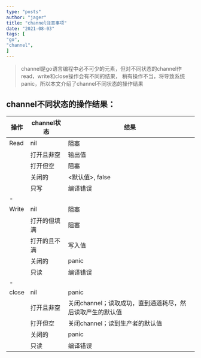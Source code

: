 ```yaml
---
type: "posts"
author: "jager"
title: "channel注意事项"
date: "2021-08-03"
tags: [
"go",
"channel",
]
---
```


> channel是go语言编程中必不可少的元素，但对不同状态的channel作read，write和close操作会有不同的结果，
> 稍有操作不当，将导致系统 panic，所以本文介绍了channel不同状态的操作结果

<!--more-->

## channel不同状态的操作结果：
操作|channel状态|结果
-|-|-
Read|nil|阻塞
||打开且非空|输出值
||打开但空|阻塞
||关闭的|<默认值>, false
||只写|编译错误
|-|
Write|nil|阻塞
||打开的但填满|阻塞
||打开的且不满|写入值
||关闭的|panic
||只读|编译错误
|-|
close|nil|panic
||打开且非空|关闭channel；读取成功，直到通道耗尽，然后读取产生的默认值
||打开但空|关闭channel；读到生产者的默认值
||关闭的|panic
||只读|编译错误
